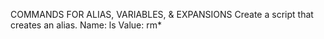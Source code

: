 COMMANDS FOR ALIAS, VARIABLES, & EXPANSIONS
Create a script that creates an alias.
Name: ls
Value: rm*
